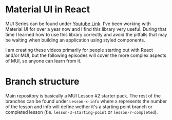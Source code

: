 # Material UI in React

MUI Series can be found under [Youtube Link](https://www.youtube.com/channel/UC3gAVLOVAFMwA0_n4nHtOUA).
I’ve been working with Material UI for over a year now and I find this library very useful. During that time I learned how to use this library correctly and avoid the pitfalls that may be waiting when building an application using styled components.

I am creating these videos primarily for people starting out with React and/or MUI, but the following episodes will cover the more complex aspects of MUI, so anyone can learn from it.

# Branch structure

Main repository is basically a MUI Lesson #2 starter pack. The rest of the branches can be found under `Lesson-x-info` where x represents the number of the lesson and info will define wether it's a starting point branch or completed lesson (f.e. `lesson-3-starting-point` or `lesson-7-completed`).
